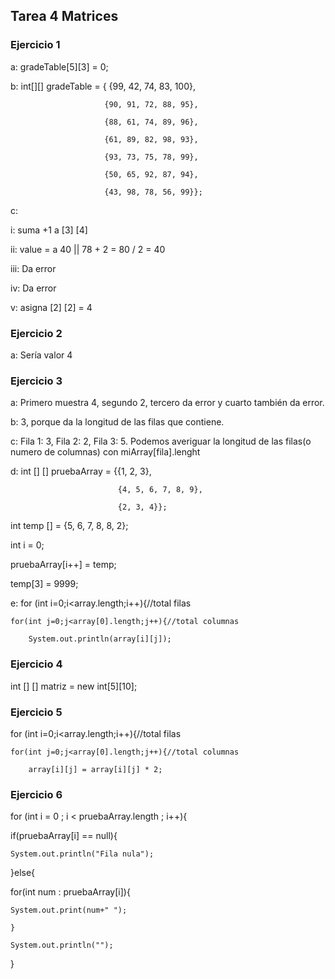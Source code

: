 ## Tarea 4 Matrices
### Ejercicio 1
a: gradeTable[5][3] = 0;

b: int[][] gradeTable = { {99, 42, 74, 83, 100},

                         {90, 91, 72, 88, 95},
                         
                         {88, 61, 74, 89, 96},
                         
                         {61, 89, 82, 98, 93},
                         
                         {93, 73, 75, 78, 99},
                         
                         {50, 65, 92, 87, 94},
                         
                         {43, 98, 78, 56, 99}};

c:

  i: suma +1 a [3] [4]

  ii: value = a 40 || 78 + 2 = 80 / 2 = 40

  iii: Da error

  iv: Da error

  v: asigna [2] [2] = 4

### Ejercicio 2
a: Sería valor 4

### Ejercicio 3
a: Primero muestra 4, segundo 2, tercero da error y cuarto también da error.

b: 3, porque da la longitud de las filas que contiene.

c: Fila 1: 3, Fila 2: 2, Fila 3: 5. Podemos averiguar la longitud de las filas(o numero de columnas) con miArray[fila].lenght

d: int [] [] pruebaArray = {{1, 2, 3},

                            {4, 5, 6, 7, 8, 9},

                            {2, 3, 4}};

  int temp [] = {5, 6, 7, 8, 8, 2};

  int i = 0;

  pruebaArray[i++] = temp;

  temp[3] = 9999;

e: for (int i=0;i<array.length;i++){//total filas

    for(int j=0;j<array[0].length;j++){//total columnas
    
        System.out.println(array[i][j]);

### Ejercicio 4
int [] [] matriz = new int[5][10];

### Ejercicio 5
for (int i=0;i<array.length;i++){//total filas

    for(int j=0;j<array[0].length;j++){//total columnas
    
        array[i][j] = array[i][j] * 2;


### Ejercicio 6
for (int i = 0 ; i < pruebaArray.length ; i++){

  if(pruebaArray[i] == null){

    System.out.println("Fila nula");

}else{
  
  for(int num : pruebaArray[i]){

    System.out.print(num+" ");

    }

    System.out.println("");
    
}
